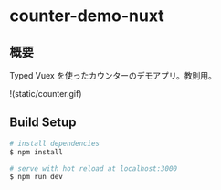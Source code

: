 # counter-demo-nuxt

## 概要
Typed Vuex を使ったカウンターのデモアプリ。教則用。

!(static/counter.gif)

## Build Setup

```bash
# install dependencies
$ npm install

# serve with hot reload at localhost:3000
$ npm run dev
```
